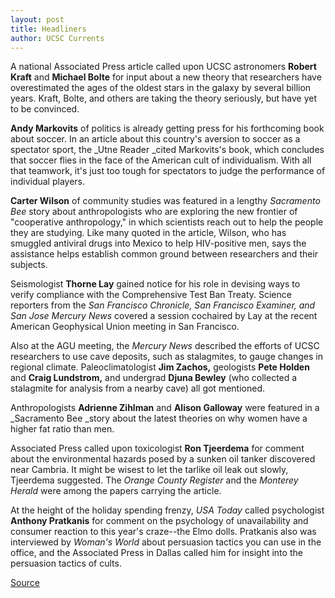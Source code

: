 ```yaml
---
layout: post
title: Headliners
author: UCSC Currents
---
```


A national Associated Press article called upon UCSC astronomers **Robert Kraft** and **Michael Bolte** for input about a new theory that researchers have overestimated the ages of the oldest stars in the galaxy by several billion years. Kraft, Bolte, and others are taking the theory seriously, but have yet to be convinced.   

**Andy Markovits** of politics is already getting press for his forthcoming book about soccer. In an article about this country's aversion to soccer as a spectator sport, the _Utne Reader _cited Markovits's book, which concludes that soccer flies in the face of the American cult of individualism. With all that teamwork, it's just too tough for spectators to judge the performance of individual players.   

**Carter Wilson** of community studies was featured in a lengthy _Sacramento Bee_ story about anthropologists who are exploring the new frontier of "cooperative anthropology," in which scientists reach out to help the people they are studying. Like many quoted in the article, Wilson, who has smuggled antiviral drugs into Mexico to help HIV-positive men, says the assistance helps establish common ground between researchers and their subjects.   

Seismologist **Thorne Lay** gained notice for his role in devising ways to verify compliance with the Comprehensive Test Ban Treaty. Science reporters from the _San Francisco Chronicle, San Francisco Examiner, _and_ San Jose Mercury News_ covered a session cochaired by Lay at the recent American Geophysical Union meeting in San Francisco.  

Also at the AGU meeting, the _Mercury News_ described the efforts of UCSC researchers to use cave deposits, such as stalagmites, to gauge changes in regional climate. Paleoclimatologist **Jim Zachos,** geologists **Pete Holden** and **Craig Lundstrom,** and undergrad **Djuna Bewley** (who collected a stalagmite for analysis from a nearby cave) all got mentioned.   

Anthropologists **Adrienne Zihlman** and **Alison Galloway** were featured in a _Sacramento Bee _story about the latest theories on why women have a higher fat ratio than men.   

Associated Press called upon toxicologist **Ron Tjeerdema** for comment about the environmental hazards posed by a sunken oil tanker discovered near Cambria. It might be wisest to let the tarlike oil leak out slowly, Tjeerdema suggested. The _Orange County Register_ and the _Monterey Herald_ were among the papers carrying the article.   

At the height of the holiday spending frenzy, _USA Today_ called psychologist **Anthony Pratkanis** for comment on the psychology of unavailability and consumer reaction to this year's craze--the Elmo dolls. Pratkanis also was interviewed by _Woman's World_ about persuasion tactics you can use in the office, and the Associated Press in Dallas called him for insight into the persuasion tactics of cults.

[Source](http://www1.ucsc.edu/oncampus/currents/97-01-06/headliners.htm "Permalink to Headliners: 01-06-97")
